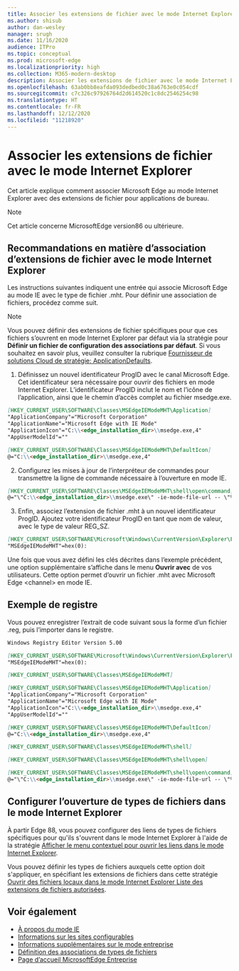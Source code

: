 ```yaml
---
title: Associer les extensions de fichier avec le mode Internet Explorer
ms.author: shisub
author: dan-wesley
manager: srugh
ms.date: 11/16/2020
audience: ITPro
ms.topic: conceptual
ms.prod: microsoft-edge
ms.localizationpriority: high
ms.collection: M365-modern-desktop
description: Associer les extensions de fichier avec le mode Internet Explorer
ms.openlocfilehash: 63ab0bb8eafda093dedbed0c38a6763e0c054cdf
ms.sourcegitcommit: c7c326c97926764d2d614520c1c8dc2546254c98
ms.translationtype: HT
ms.contentlocale: fr-FR
ms.lasthandoff: 12/12/2020
ms.locfileid: "11218920"
---
```

# Associer les extensions de fichier avec le mode Internet Explorer

Cet article explique comment associer Microsoft Edge au mode Internet Explorer avec des extensions de fichier pour applications de bureau.

> [!NOTE]
> Cet article concerne MicrosoftEdge version86 ou ultérieure.

## Recommandations en matière d’association d’extensions de fichier avec le mode Internet Explorer

Les instructions suivantes indiquent une entrée qui associe Microsoft Edge au mode IE avec le type de fichier .mht. Pour définir une association de fichiers, procédez comme suit.

> [!NOTE]
> Vous pouvez définir des extensions de fichier spécifiques pour que ces fichiers s’ouvrent en mode Internet Explorer par défaut via la stratégie pour **Définir un fichier de configuration des associations par défaut**. Si vous souhaitez en savoir plus, veuillez consulter la rubrique [Fournisseur de solutions Cloud de stratégie: ApplicationDefaults](https://docs.microsoft.com/windows/client-management/mdm/policy-csp-applicationdefaults#applicationdefaults-defaultassociationsconfiguration).

1. Définissez un nouvel identificateur ProgID avec le canal Microsoft Edge. Cet identificateur sera nécessaire pour ouvrir des fichiers en mode Internet Explorer. L’identificateur ProgID inclut le nom et l’icône de l’application, ainsi que le chemin d’accès complet au fichier msedge.exe.

```markdown
[HKEY_CURRENT_USER\SOFTWARE\Classes\MSEdgeIEModeMHT\Application]
"ApplicationCompany"="Microsoft Corporation"
"ApplicationName"="Microsoft Edge with IE Mode"
"ApplicationIcon"="C:\\<edge_installation_dir>\\msedge.exe,4"
"AppUserModelId"=""
```

```markdown
[HKEY_CURRENT_USER\SOFTWARE\Classes\MSEdgeIEModeMHT\DefaultIcon]
@="C:\\<edge_installation_dir>\\msedge.exe,4"
```

2. Configurez les mises à jour de l’interpréteur de commandes pour transmettre la ligne de commande nécessaire à l’ouverture en mode IE.

```markdown
[HKEY_CURRENT_USER\SOFTWARE\Classes\MSEdgeIEModeMHT\shell\open\command]
@="\"C:\\<edge_installation_dir>\\msedge.exe\" -ie-mode-file-url -- \"%1\""
```

3. Enfin, associez l’extension de fichier .mht à un nouvel identificateur ProgID. Ajoutez votre identificateur ProgID en tant que nom de valeur, avec le type de valeur REG_SZ.

```markdown
[HKEY_CURRENT_USER\SOFTWARE\Microsoft\Windows\CurrentVersion\Explorer\FileExts\.mht\OpenWithProgids]
"MSEdgeIEModeMHT"=hex(0):
```

Une fois que vous avez défini les clés décrites dans l’exemple précédent, une option supplémentaire s’affiche dans le menu **Ouvrir avec** de vos utilisateurs. Cette option permet d’ouvrir un fichier .mht avec Microsoft Edge \<channel\> en mode IE.

## Exemple de registre

Vous pouvez enregistrer l’extrait de code suivant sous la forme d’un fichier .reg, puis l’importer dans le registre.

```markdown
Windows Registry Editor Version 5.00

[HKEY_CURRENT_USER\SOFTWARE\Microsoft\Windows\CurrentVersion\Explorer\FileExts\.mht\OpenWithProgids]
"MSEdgeIEModeMHT"=hex(0):

[HKEY_CURRENT_USER\SOFTWARE\Classes\MSEdgeIEModeMHT]

[HKEY_CURRENT_USER\SOFTWARE\Classes\MSEdgeIEModeMHT\Application]
"ApplicationCompany"="Microsoft Corporation"
"ApplicationName"="Microsoft Edge with IE Mode"
"ApplicationIcon"="C:\\<edge_installation_dir>\\msedge.exe,4"
"AppUserModelId"=""

[HKEY_CURRENT_USER\SOFTWARE\Classes\MSEdgeIEModeMHT\DefaultIcon]
@="C:\\<edge_installation_dir>\\msedge.exe,4"

[HKEY_CURRENT_USER\SOFTWARE\Classes\MSEdgeIEModeMHT\shell]

[HKEY_CURRENT_USER\SOFTWARE\Classes\MSEdgeIEModeMHT\shell\open]

[HKEY_CURRENT_USER\SOFTWARE\Classes\MSEdgeIEModeMHT\shell\open\command]
@="\"C:\\<edge_installation_dir>\\msedge.exe\" -ie-mode-file-url -- \"%1\""

```
## Configurer l’ouverture de types de fichiers dans le mode Internet Explorer

À partir Edge 88, vous pouvez configurer des liens de types de fichiers spécifiques pour qu'ils s'ouvrent dans le mode Internet Explorer à l'aide de la stratégie [Afficher le menu contextuel pour ouvrir les liens dans le mode Internet Explorer](https://docs.microsoft.com/deployedge/microsoft-edge-policies#show-context-menu-to-open-a-link-in-internet-explorer-mode). 

Vous pouvez définir les types de fichiers auxquels cette option doit s'appliquer, en spécifiant les extensions de fichiers dans cette stratégie [Ouvrir des fichiers locaux dans le mode Internet Explorer Liste des extensions de fichiers autorisées](https://docs.microsoft.com/deployedge/microsoft-edge-policies#internetexplorerintegrationlocalfileextensionallowlist). 

## Voir également

- [À propos du mode IE](https://docs.microsoft.com/deployedge/edge-ie-mode)
- [Informations sur les sites configurables](https://docs.microsoft.com/deployedge/edge-learnmore-configurable-sites-ie-mode)
- [Informations supplémentaires sur le mode entreprise](https://docs.microsoft.com/internet-explorer/ie11-deploy-guide/enterprise-mode-overview-for-ie11)
- [Définition des associations de types de fichiers](https://docs.microsoft.com/windows/win32/shell/fa-file-types)
- [Page d’accueil MicrosoftEdge Entreprise](https://aka.ms/EdgeEnterprise)
